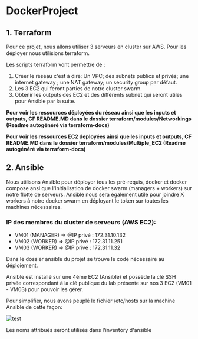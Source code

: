 # DockerProject

## 1. Terraform

Pour ce projet, nous allons utiliser 3 serveurs en cluster sur AWS. Pour les déployer nous utilisions terraform.

Les scripts terraform vont permettre de :
1. Créer le réseau c'est à dire: Un VPC; des subnets publics et privés; une internet gateway ; une NAT gateway; un security group par défaut.
2. Les 3 EC2 qui feront parties de notre cluster swarm.
3. Obtenir les outputs des EC2 et des différents subnet qui seront utiles pour Ansible par la suite.

**Pour voir les ressources déployées du réseau ainsi que les inputs et outputs, CF README.MD dans le dossier terraform/modules/Networkings (Readme autogénéré via terraform-docs)**

**Pour voir les ressources EC2 deployées ainsi que les inputs et outputs, CF README.MD dans le dossier terraform/modules/Multiple_EC2 (Readme autogénéré via terraform-docs)**
## 2. Ansible 
Nous utilisons Ansible pour déployer tous les pré-requis, docker et docker compose ansi que l'initialisation de docker swarm (managers + workers) sur notre flotte de serveurs. Ansible nous sera également utile pour joindre X workers à notre docker swarm en déployant le token sur toutes les machines nécessaires.

### IP des membres du cluster de serveurs (AWS EC2): 
 - VM01 (MANAGER) => @IP privé : 172.31.10.132 
 - VM02 (WORKER)  => @IP privé : 172.31.11.251 
 - VM03 (WORKER)  => @IP privé : 172.31.11.32 

Dans le dossier ansible du projet se trouve le code nécessaire au déploiement.

Ansible est installé sur une 4ème EC2 (Ansible) et possède la clé SSH privée correspondant à la clé publique du lab présente sur nos 3 EC2 (VM01 - VM03) pour pouvoir les gérer.

Pour simplifier, nous avons peuplé le fichier /etc/hosts sur la machine Ansible de cette façon: 

![test](https://user-images.githubusercontent.com/84475677/196258723-4c4aa76f-c4c1-4fc7-bb18-609e07825713.PNG)

Les noms attribués seront  utilisés dans l'inventory d'ansible

